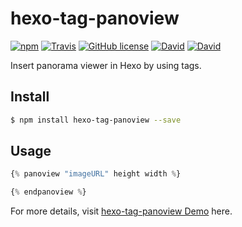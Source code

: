 # hexo-tag-panoview

[![npm](https://img.shields.io/npm/v/hexo-tag-panoview.svg)](https://www.npmjs.com/package/hexo-tag-panoview)
[![Travis](https://img.shields.io/travis/wshunli/hexo-tag-panoview.svg)](https://travis-ci.org/wshunli/hexo-tag-panoview)
[![GitHub license](https://img.shields.io/github/license/wshunli/hexo-tag-panoview.svg)](https://github.com/wshunli/hexo-tag-panoview)
[![David](https://img.shields.io/david/wshunli/hexo-tag-panoview.svg)](https://github.com/wshunli/hexo-tag-panoview)
[![David](https://img.shields.io/david/dev/wshunli/hexo-tag-panoview.svg)](https://github.com/wshunli/hexo-tag-panoview)

Insert panorama viewer in Hexo by using tags.

## Install

``` bash
$ npm install hexo-tag-panoview --save
```

## Usage

``` JavaScript
{% panoview "imageURL" height width %}

{% endpanoview %}
```

For more details, visit [hexo-tag-panoview Demo](http://www.wshunli.com/hexo-tag-panoview.html) here.